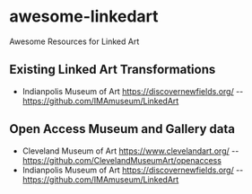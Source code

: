 # awesome-linkedart
Awesome Resources for Linked Art 


## Existing Linked Art Transformations 

- Indianpolis Museum of Art https://discovernewfields.org/
-- https://github.com/IMAmuseum/LinkedArt

## Open Access Museum and Gallery data

- Cleveland Museum of Art https://www.clevelandart.org/
-- https://github.com/ClevelandMuseumArt/openaccess
- Indianpolis Museum of Art https://discovernewfields.org/
-- https://github.com/IMAmuseum/LinkedArt